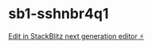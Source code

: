 # sb1-sshnbr4q1

[Edit in StackBlitz next generation editor ⚡️](https://stackblitz.com/~/github.com/Awake6969/sb1-sshnbr4q1)